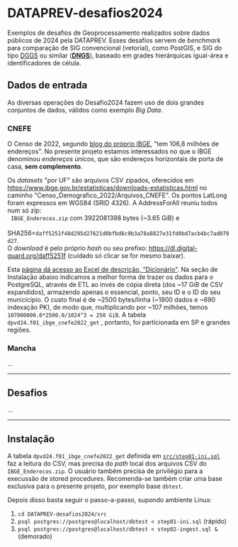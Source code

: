 # DATAPREV-desafios2024

Exemplos de desafios de Geoprocessamento realizados sobre dados públicos de 2024 pela DATAPREV.
Esses desafios servem de *benchmark* para comparação de SIG convencional (vetorial), como PostGIS,
e SIG do tipo [DGGS](https://www.iso.org/standard/32588.html) ou similar ([**DNGS**](https://inde.gov.br/simposio-16-anos/docs/AnaiSBIDE4_v5_241017_093910J.pdf)), baseado em grades hierárquicas igual-área e identificadores de célula.


## Dados de entrada
As diversas operações do Desafio2024 fazem uso de dois grandes conjuntos de dados, válidos como exemplo *Big Data*.

### CNEFE

O Censo de 2022, segundo [blog do próprio IBGE](https://agenciadenoticias.ibge.gov.br/agencia-noticias/2012-agencia-de-noticias/noticias/40393-noticia-cnefe), "tem 106,8 milhões de endereços". No presente projeto estamos interessados no que o IBGE denominou *endereços únicos*, que são endereços horizontais de porta de casa, **sem complemento**. 

Os *datasets* "por UF" são arquivos CSV zipados, oferecidos em  https://www.ibge.gov.br/estatisticas/downloads-estatisticas.html  no caminho "Censo_Demografico_2022/Arquivos_CNEFE". Os pontos LatLong foram expressos em WGS84 (SRID 4326). A AddressForAll reuniu todos num só zip:<br>&nbsp; `IBGE_Enderecos.zip`	com 3922081398 bytes (\~3.65 GiB) e <br>&nbsp; SHA256=`daff5251f48d295d27621d0bfbd6c9b3a78a8827e31fd0bd7acb4bc7ad079d27`.<br>O *download* é pelo próprio *hash* ou seu prefixo:  https://dl.digital-guard.org/daff5251f  (cuidado só clicar se for mesmo baixar).

Esta [página dá acesso ao Excel de descrição, "Dicionário"](https://www.ibge.gov.br/estatisticas/sociais/populacao/38734-cadastro-nacional-de-enderecos-para-fins-estatisticos.html?edicao=40122&t=resultados).  Na seção de Instalação abaixo indicamos a melhor forma de trazer os dados para o PostgreSQL, através de ETL ao invés de cópia direta (dos \~17 GiB de CSV expandidos), armazendo apenas o essencial, ponto, seu ID e o ID do seu municicípio. O custo final é de \~2500 bytes/linha (\~1800 dados e \~690 indexação PK), de modo que, multiplicando por \~107 milhões, temos `107000000.0*2500.0/1024^3 = 250 GiB`. A tabela `dpvd24.f01_ibge_cnefe2022_get` , portanto, foi particionada em SP e grandes regiões.

### Mancha
...

--------------

## Desafios
...

--------------

## Instalação

A tabela `dpvd24.f01_ibge_cnefe2022_get` definida em [`src/step01-ini.sql`](src/step01-ini.sql) faz a leitura do CSV, mas precisa do *path* local dos arquivos CSV do `IBGE_Enderecos.zip`. O usuário também precisa de privilégio para a execussão de stored procedures. Recomenda-se também criar uma base exclusíva para o presente projeto, por exemplo base `dbtest`.

Depois disso basta seguir o passo-a-passo, supondo ambiente Linux:

1. `cd DATAPREV-desafios2024/src`
2. `psql postgres://postgres@localhost/dbtest < step01-ini.sql`  (rápido)
3. `psql postgres://postgres@localhost/dbtest < step02-ingest.sql &` (demorado)

